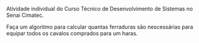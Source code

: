 Atividade individual do Curso Técnico de Desenvolvimento de Sistemas no Senai Cimatec.

Faça um algoritmo para calcular quantas ferraduras são nescessárias para equipar todos os cavalos comprados para um haras.
